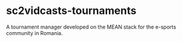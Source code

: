 # sc2vidcasts-tournaments
A tournament manager developed on the MEAN stack for the e-sports community in Romania.
